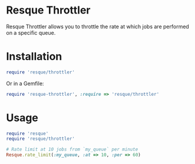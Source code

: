 Resque Throttler
================

Resque Throttler allows you to throttle the rate at which jobs are performed
on a specific queue.


Installation
============

```ruby
require 'resque/throttler'
```

Or in a Gemfile:

```ruby
require 'resque-throttler', :require => 'resque/throttler'
```

Usage
=====

```ruby
require 'resque'
require 'resque/throttler'

# Rate limit at 10 jobs from `my_queue` per minute
Resque.rate_limit(:my_queue, :at => 10, :per => 60)
```
